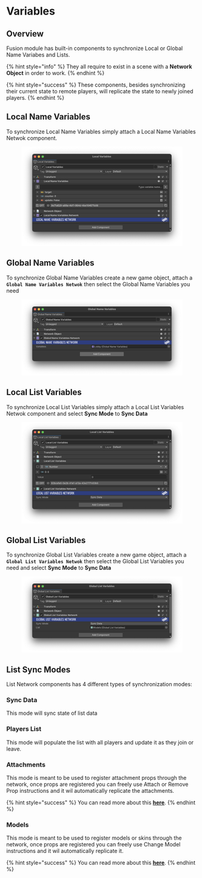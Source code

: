 # Variables

## Overview

Fusion module has built-in components to synchronize Local or Global Name Variabes and Lists.

{% hint style="info" %}
They all require to exist in a scene with a **Network Object** in order to work.
{% endhint %}

{% hint style="success" %}
These components, besides synchronizing their current state to remote players, will replicate the state to newly joined players.
{% endhint %}

## Local Name Variables

To synchronize Local Name Variables simply attach a Local Name Variables Netwok component.

<figure><img src="../../.gitbook/assets/image (104).png" alt=""><figcaption></figcaption></figure>

## Global Name Variables

To synchronize Global Name Variables create a new game object, attach a **`Global Name Variables Netwok`** then select the Global Name Variables you need

<figure><img src="../../.gitbook/assets/image (105).png" alt=""><figcaption></figcaption></figure>

## Local List Variables

To synchronize Local List Variables simply attach a Local List Variables Netwok component and select **Sync Mode** to **Sync Data**

<figure><img src="../../.gitbook/assets/image (103).png" alt=""><figcaption></figcaption></figure>

## Global List Variables

To synchronize Global List Variables create a new game object, attach a **`Global List Variables Netwok`** then select the Global List Variables you need and select **Sync Mode** to **Sync Data**

<figure><img src="../../.gitbook/assets/image (102).png" alt=""><figcaption></figcaption></figure>

## List Sync Modes

List Network components has 4 different types of synchronization modes:

### **Sync Data**&#x20;

This mode will sync state of list data

### **Players List**&#x20;

This mode will populate the list with all players and update it as they join or leave.

### **Attachments**&#x20;

This mode is meant to be used to register attachment props through the network, once props are registered you can freely use Attach or Remove Prop instructions and it wil automatically replicate the attachments.&#x20;

{% hint style="success" %}
You can read more about this [**here**](characters.md#attachments).
{% endhint %}

### Models

This mode is meant to be used to register models or skins through the network, once props are registered you can freely use Change Model instructions and it wil automatically replicate it.&#x20;

{% hint style="success" %}
You can read more about this [**here**](characters.md#models).
{% endhint %}
